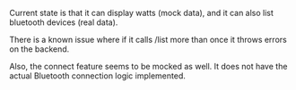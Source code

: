 Current state is that it can display watts (mock data), and it can also list bluetooth devices (real data).

There is a known issue where if it calls /list more than once it throws errors on the backend.

Also, the connect feature seems to be mocked as well. It does not have the actual Bluetooth connection logic implemented.